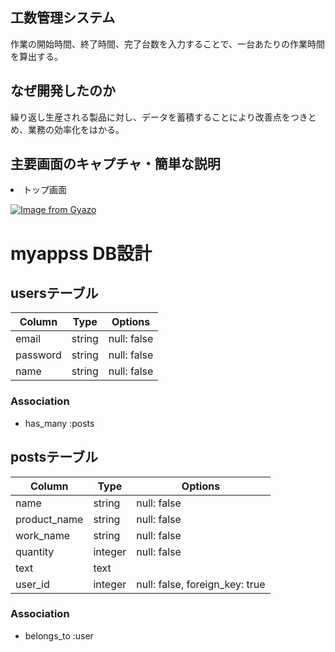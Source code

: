 ## 工数管理システム
作業の開始時間、終了時間、完了台数を入力することで、一台あたりの作業時間を算出する。
## なぜ開発したのか
繰り返し生産される製品に対し、データを蓄積することにより改善点をつきとめ、業務の効率化をはかる。
## 主要画面のキャプチャ・簡単な説明
<li>トップ画面</li>

[![Image from Gyazo](https://i.gyazo.com/77b72a4a71bf414e790046e865b083e9.png)](https://gyazo.com/77b72a4a71bf414e790046e865b083e9)


# myappss DB設計
## usersテーブル
|Column|Type|Options|
|------|----|-------|
|email|string|null: false|
|password|string|null: false|
|name|string|null: false|
### Association
- has_many :posts

## postsテーブル
|Column|Type|Options|
|------|----|-------|
|name|string|null: false|
|product_name|string|null: false|
|work_name|string|null: false|
|quantity|integer|null: false|
|text|text||
|user_id|integer|null: false, foreign_key: true|
### Association
- belongs_to :user


